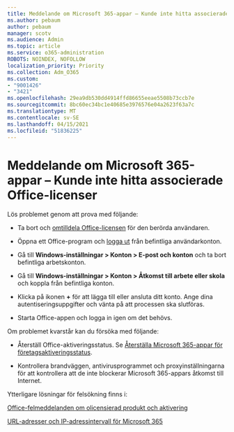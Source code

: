 ```yaml
---
title: Meddelande om Microsoft 365-appar – Kunde inte hitta associerade Office-licenser
ms.author: pebaum
author: pebaum
manager: scotv
ms.audience: Admin
ms.topic: article
ms.service: o365-administration
ROBOTS: NOINDEX, NOFOLLOW
localization_priority: Priority
ms.collection: Adm_O365
ms.custom:
- "9001426"
- "3421"
ms.openlocfilehash: 29ea9db530dd4914ffd86655eeae5508b73ccb7e
ms.sourcegitcommit: 8bc60ec34bc1e40685e3976576e04a2623f63a7c
ms.translationtype: MT
ms.contentlocale: sv-SE
ms.lasthandoff: 04/15/2021
ms.locfileid: "51836225"
---
```

# <a name="microsoft-365-apps-message---couldnt-find-office-licenses-associated"></a>Meddelande om Microsoft 365-appar – Kunde inte hitta associerade Office-licenser

Lös problemet genom att prova med följande:

- Ta bort och [omtilldela Office-licensen](https://docs.microsoft.com/microsoft-365/admin/manage/assign-licenses-to-users) för den berörda användaren.

- Öppna ett Office-program och [logga ut](https://support.office.com/article/sign-out-of-office-5a20dc11-47e9-4b6f-945d-478cb6d92071) från befintliga användarkonton.

- Gå till **Windows-inställningar > Konton > E-post och konton** och ta bort befintliga arbetskonton.

- Gå till **Windows-inställningar > Konton > Åtkomst till arbete eller skola** och koppla från befintliga konton.

- Klicka på ikonen **+** för att lägga till eller ansluta ditt konto. Ange dina autentiseringsuppgifter och vänta på att processen ska slutföras.

- Starta Office-appen och logga in igen om det behövs.

Om problemet kvarstår kan du försöka med följande:

- Återställ Office-aktiveringsstatus. Se [Återställa Microsoft 365-appar för företagsaktiveringsstatus](https://docs.microsoft.com/office365/troubleshoot/activation/reset-office-365-proplus-activation-state).

- Kontrollera brandväggen, antivirusprogrammet och proxyinställningarna för att kontrollera att de inte blockerar Microsoft 365-appars åtkomst till Internet. 

Ytterligare lösningar för felsökning finns i:

[Office-felmeddelanden om olicensierad produkt och aktivering](https://support.office.com/Article/0d23d3c0-c19c-4b2f-9845-5344fedc4380?wt.mc_id=Alchemy_ClientDIA)

[URL-adresser och IP-adressintervall för Microsoft 365](https://docs.microsoft.com/office365/enterprise/urls-and-ip-address-ranges)
